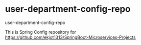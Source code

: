 # user-department-config-repo
user-department-config-repo

This is Spring Config repository for https://github.com/ekjot1313/SpringBoot-Microservices-Projects
